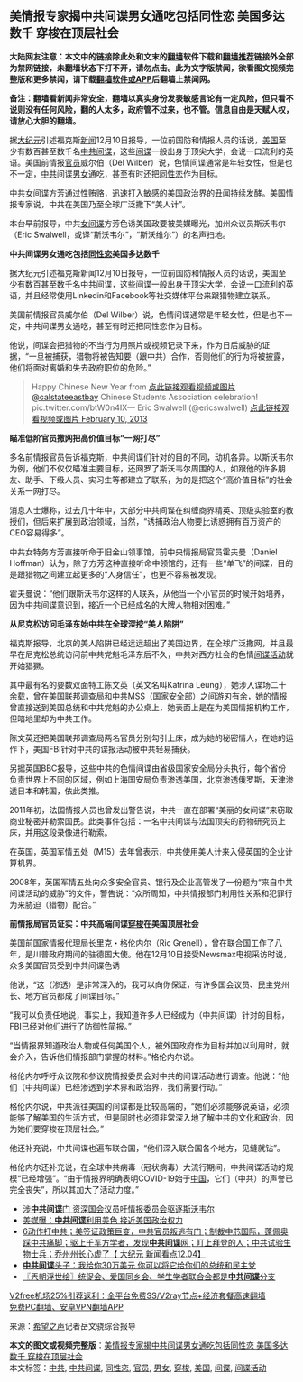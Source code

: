  <h2>美情报专家揭中共间谍男女通吃包括同性恋 美国多达数千 穿梭在顶层社会</h2> <p class="notice"><b>大陆网友注意：本文中的链接除此处和文末的<a href="https://github.com/bannedbook/fanqiang" >翻墙</a>软件下载和<a href="https://github.com/killgcd/justmysocks/blob/master/README.md">翻墙推荐</a>链接外全部为禁网链接，未翻墙状态下打不开，请勿点击。此为文字版禁闻，欲看图文视频完整版和更多禁闻，请下载<a href="https://github.com/bannedbook/fanqiang">翻墙软件或APP</a>后翻墙上禁闻网。</p><p>备注：翻墙看新闻非常安全，翻墙以真实身份发表敏感言论有一定风险，但只看不说则没有任何风险，翻的人太多，政府管不过来，也不管。信息自由是天赋人权，请放心大胆的翻墙。</b></p>  <div class="entry"> <p id="summary">据<span class='wp_keywordlink_affiliate'><a href="http://www.epochtimes.com/" title="大纪元" target="_blank">大纪元</a></span>引述福克斯<span class='wp_keywordlink_affiliate'><a href="https://www.bannedbook.org/" title="新闻">新闻</a></span>12月10日报导，一位前国防和情报人员的话说，<a href="https://www.bannedbook.org/bnews/tag/%e7%be%8e%e5%9b%bd/" class="st_tag internal_tag" rel="tag" title="标签 美国 下的日志">美国</a>至少有数百甚至数千名<a href="https://www.bannedbook.org/bnews/tag/%e4%b8%ad%e5%85%b1%e9%97%b4%e8%b0%8d/" class="st_tag internal_tag" rel="tag" title="标签 中共间谍 下的日志">中共间谍</a>，这些<a href="https://www.bannedbook.org/bnews/tag/%e9%97%b4%e8%b0%8d/" class="st_tag internal_tag" rel="tag" title="标签 间谍 下的日志">间谍</a>一般出身于顶尖大学，会说一口流利的英语。美国前情报<a href="https://www.bannedbook.org/bnews/tag/%E5%AE%98%E5%91%98/" class="st_tag internal_tag" rel="tag" title="标签 官员 下的日志">官员</a>威尔伯（Del Wilber）说，色情间谍通常是年轻女性，但是也不一定，<a href="https://www.bannedbook.org/bnews/tag/%e4%b8%ad%e5%85%b1/" class="st_tag internal_tag" rel="tag" title="标签 中共 下的日志">中共</a>间谍<a href="https://www.bannedbook.org/bnews/tag/%E7%94%B7%E5%A5%B3/" class="st_tag internal_tag" rel="tag" title="标签 男女 下的日志">男女</a>通吃，甚至有时还把<span class='wp_keywordlink'><a href="https://www.bannedbook.org/forum57/topic6302.html" title="我所知道的地球历史与奥秘篇（十）：同性恋与吸毒" target="_blank">同性恋</a></span>作为目标。</p> <p id="conimg">中共女间谍方芳通过性贿赂，迅速打入敏感的美国政治界的丑闻持续发酵。美国情报专家说，中共在美国乃至全球广泛撒下“美人计”。</p> <p>本台早前报导，中共<span class='wp_keywordlink'><a href="https://www.bannedbook.org/forum2/topic3076.html" title="《传奇女谍-邓文迪传》" target="_blank">女间谍</a></span>方芳色诱美国政要被美媒曝光，加州众议员斯沃韦尔（Eric Swalwell，或译“斯沃韦尔”，“斯沃维尔”）的名声扫地。</p> <p><strong>中共间谍男女通吃包括<a href="https://www.bannedbook.org/bnews/tag/%e5%90%8c%e6%80%a7%e6%81%8b/" class="st_tag internal_tag" rel="tag" title="标签 同性恋 下的日志">同性恋</a>美国多达数千</strong></p> <p>据大纪元引述福克斯新闻12月10日报导，一位前国防和情报人员的话说，美国至少有数百甚至数千名中共间谍，这些间谍一般出身于顶尖大学，会说一口流利的英语，并且经常使用Linkedin和Facebook等社交媒体平台来跟猎物建立联系。</p> <p>美国前情报官员威尔伯（Del Wilber）说，色情间谍通常是年轻女性，但是也不一定，中共间谍男女通吃，甚至有时还把同性恋作为目标。</p> <p>他说，间谍会把猎物的不当行为用照片或视频记录下来，作为日后威胁的证据，“一旦被捕获，猎物将被告知要（跟中共）合作，否则他们的行为将被披露，他们将面对离婚和失去政府职位的危险。”</p>  <blockquote><p>Happy Chinese New Year from <a href="https://twitter.com/CalStateEastBay?ref_src=twsrc%5Etfw">点此链接观看视频或图片 @calstateeastbay</a> Chinese Students Association celebration! pic.twitter.com/btW0n4IX— Eric Swalwell (@ericswalwell) <a href="https://twitter.com/ericswalwell/status/300488618693234688?ref_src=twsrc%5Etfw">点此链接观看视频或图片 February 10, 2013</a></p></blockquote> <p><strong>瞄准低阶官员撒网把高价值目标“一网打尽”</strong></p> <p>多名前情报官员告诉福克斯，中共间谍们针对的目的不同，动机各异。以斯沃韦尔为例，他们不仅仅瞄准主要目标，还网罗了斯沃韦尔周围的人，如跟他的许多朋友、助手、下级人员、实习生等都建立了联系，为的是把这个“高价值目标”的社会关系一网打尽。</p> <p>消息人士爆称，过去几十年中，大部分中共间谍在纠缠商界精英、顶级实验室的教授们，但后来扩展到政治领域，当然，“诱捕政治人物要比诱惑拥有百万资产的CEO容易得多”。</p> <p>中共女特务方芳直接听命于旧金山领事馆，前中央情报局官员霍夫曼（Daniel Hoffman）认为，除了方芳这种直接听命中领馆的，还有一些“单飞”的间谍，目的是跟猎物之间建立起更多的“人身信任”，也更不容易被发现。</p> <p>霍夫曼说：“他们跟斯沃韦尔这样的人联系，从他当一个小官员的时候开始培养，因为中共间谍意识到，接近一个已经成名的大牌人物相对困难。”</p> <p><strong>从尼克松访问毛泽东始中共在全球深挖“美人陷阱”</strong></p>  <p>福克斯报导，北京的美人陷阱已经远远超出了美国边界，在全球广泛撒网，并且最早在尼克松总统访问前中共党魁毛泽东后不久，中共对西方社会的色情<a href="https://www.bannedbook.org/bnews/tag/%E9%97%B4%E8%B0%8D%E6%B4%BB%E5%8A%A8/" class="st_tag internal_tag" rel="tag" title="标签 间谍活动 下的日志">间谍活动</a>就开始猖獗。</p> <p>其中最有名的要数双面特工陈文英（英文名叫Katrina Leung），她涉入谍场二十余载，曾在美国联邦调查局和中共MSS（国家安全部）之间游刃有余，她的情报曾直接送到美国总统和中共党魁的办公桌上，她表面上是在为美国情报机构工作，但暗地里却为中共工作。</p> <p>陈文英还把美国联邦调查局两名官员分别勾引上床，成为她的秘密情人，在她的运作下，美国FBI针对中共的谍报活动被中共轻易捕获。</p> <p>另据英国BBC报导，这些中共的色情间谍由省级国家安全局分头执行，每个省份负责世界上不同的区域，例如上海国安局负责渗透美国，北京渗透俄罗斯，天津渗透日本和韩国，依此类推。</p> <p>2011年初，法国情报人员也曾发出警告说，中共一直在部署“美丽的女间谍”来窃取商业秘密并勒索国民。此类事件包括：一名中共间谍与法国顶尖的药物研究员上床，并用这段录像进行勒索。</p> <p>在英国，英国军情五处（M15）去年曾表示，中共使用美人计来入侵英国的企业计算机界。</p> <p>2008年，英国军情五处向众多安全官员、银行及企业高管发了一份题为“来自中共间谍活动的威胁”的文件，警告说：“众所周知，中共情报部门利用性关系和犯罪行为来胁迫（猎物）配合。”</p>  <p><strong>前情报局官员证实：中共高端间谍<a href="https://www.bannedbook.org/bnews/tag/%E7%A9%BF%E6%A2%AD/" class="st_tag internal_tag" rel="tag" title="标签 穿梭 下的日志">穿梭</a>在美国顶层社会</strong></p> <p>美国前国家情报代理局长里克・格伦内尔（Ric Grenell），曾在联合国工作了八年，是川普政府期间的驻德国大使。他在12月10日接受Newsmax电视采访时说，众多美国官员受到中共间谍色诱</p> <p>他说，“这（渗透）是非常深入的，我可以向你保证，有许多国会议员、民主党州长、地方官员都成了间谍目标。”</p> <p>“我可以负责任地说，事实上，我知道许多人已经成为（中共间谍）针对的目标，FBI已经对他们进行了防御性简报。”</p> <p>“当情报界知道政治人物或任何美国个人，被外国政府作为目标并加以利用时，就会介入，告诉他们情报部门掌握的材料。”格伦内尔说。</p> <p>格伦内尔呼吁众议院和参议院情报委员会对中共的间谍活动进行调查。他说：“他们（中共间谍）已经渗透到学术界和政治界，我们需要行动。”</p> <p>格伦内尔说，中共派往美国的间谍都是比较高端的，“她们必须能够说英语，必须能够了解美国的生活方式，但是同时也必须非常深入地了解中共的文化和政治，因为她们要穿梭在顶层社会。”</p>  <p>他还补充说，中共间谍也遍布联合国，“他们深入联合国各个地方，见缝就钻”。</p> <p>格伦内尔还补充说，在全球中共病毒（冠状病毒）大流行期间，中共间谍活动的规模“已经增强”。“由于情报界明确表明COVID-19始于<span class='wp_keywordlink_affiliate'><a href="https://www.bannedbook.org/" title="中国" target="_blank">中国</a></span>，它们（中共）的声誉已完全丧失”，所以其加大了活动力度。”</p> <ul class='op-related-articles' title='相关阅读'> <li><a href='https://www.bannedbook.org/bnews/comments/20201211/1445744.html' target='_blank'>涉<b>中共间谍</b>门 资深国会议员吁情报委员会驱逐斯沃韦尔</a></li> <li><a href='https://www.bannedbook.org/bnews/cnnews/20201208/1444201.html' target='_blank'>美媒曝：<b>中共间谍</b>利用美色 接近美国政治权力</a></li> <li><a href='https://www.bannedbook.org/bnews/bannedvideo/20201205/1442362.html' target='_blank'>6动作打中共；美签证政策巨变，中共官员叛逃有门；制裁中芯国际，蓬佩奥踩中共痛脚；驱上千军方学者，发现<b>中共间谍</b>网；盯上拜登的人；中共试验生物士兵；乔州州长心虚了【 大纪元 新闻看点12.04】</a></li> <li><a href='https://www.bannedbook.org/bnews/topimagenews/20201102/1424335.html' target='_blank'><b>中共间谍</b>头子：我给你30万美元 你可以将它给你们的总统和民主党</a></li> <li><a href='https://www.bannedbook.org/bnews/ssgc/20201030/1422539.html' target='_blank'>〖兲朝浮世绘〗统促会、爱国同乡会、学生学者联合会都是<b>中共间谍</b>分支</a></li> </ul> <p class="texttj"> <a href="https://www.bannedbook.org/forum23/topic22702.html" target="_blank">V2free机场25%引荐返利：全平台免费SS/V2ray节点+经济套餐高速翻墙</a><br/> <a href="https://github.com/bannedbook/fanqiang/wiki/%E7%A6%81%E9%97%BB%E7%BD%91%E5%AE%89%E5%8D%93%E7%BF%BB%E5%A2%99%E6%96%B0%E9%97%BBAPP" target="_blank">免费PC翻墙、安卓VPN翻墙APP</a></p><p> 来源：<span class='wp_keywordlink_affiliate'><a href="https://www.soundofhope.org" title="希望之声" target="_blank">希望之声</a></span>记者岳文骁综合报导 </p><a name='sharetosocial'></a>       <div><b>本文的图文或视频完整版</b>：<a href='https://www.bannedbook.org/bnews/cbnews/20201213/1446693.html'>美情报专家揭中共间谍男女通吃包括同性恋 美国多达数千 穿梭在顶层社会</a></div>  </div><!--END ENTRY--> <div class="postfooter"> <div>本文标签：<a href="https://www.bannedbook.org/bnews/tag/%e4%b8%ad%e5%85%b1/" rel="tag">中共</a>, <a href="https://www.bannedbook.org/bnews/tag/%e4%b8%ad%e5%85%b1%e9%97%b4%e8%b0%8d/" rel="tag">中共间谍</a>, <a href="https://www.bannedbook.org/bnews/tag/%e5%90%8c%e6%80%a7%e6%81%8b/" rel="tag">同性恋</a>, <a href="https://www.bannedbook.org/bnews/tag/%E5%AE%98%E5%91%98/" rel="tag">官员</a>, <a href="https://www.bannedbook.org/bnews/tag/%E7%94%B7%E5%A5%B3/" rel="tag">男女</a>, <a href="https://www.bannedbook.org/bnews/tag/%E7%A9%BF%E6%A2%AD/" rel="tag">穿梭</a>, <a href="https://www.bannedbook.org/bnews/tag/%e7%be%8e%e5%9b%bd/" rel="tag">美国</a>, <a href="https://www.bannedbook.org/bnews/tag/%e9%97%b4%e8%b0%8d/" rel="tag">间谍</a>, <a href="https://www.bannedbook.org/bnews/tag/%E9%97%B4%E8%B0%8D%E6%B4%BB%E5%8A%A8/" rel="tag">间谍活动</a></div>  </div><!--END POSTFOOTER--> 